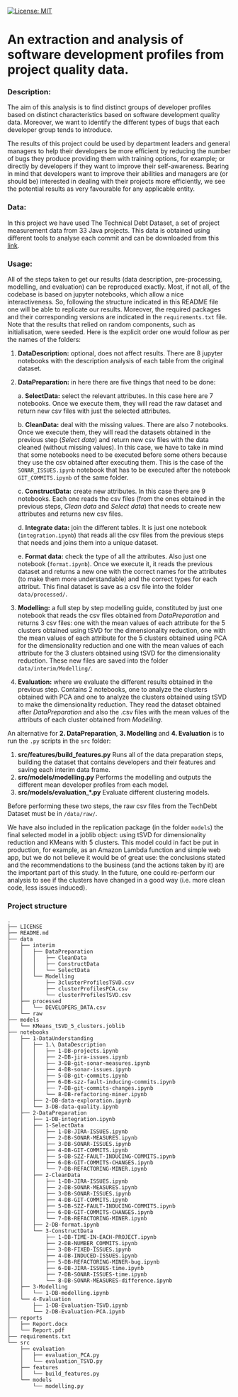 [![License: MIT](https://img.shields.io/badge/License-MIT-yellow.svg)](https://opensource.org/licenses/MIT)


# An extraction and analysis of software development profiles from project quality data.

### **Description:**
The aim of this analysis is to find distinct groups of developer profiles based on distinct characteristics based on software development quality data. Moreover, we want to identify the different types of bugs that each developer group tends to introduce.

The results of this project could be used by department leaders and general managers to help their developers be more efficient by reducing the number of bugs they produce providing them with training options, for example; or directly by developers if they want to improve their self-awareness. Bearing in mind that developers want to improve their abilities and managers are (or should be) interested in dealing with their projects more efficiently, we see the potential results as very favourable for any applicable entity.

### **Data:**
In this project we have used The Technical Debt Dataset, a set of project measurement data from 33 Java projects. This data is obtained using different tools to analyse each commit and can be downloaded from this [link](https://github.com/clowee/The-Technical-Debt-Dataset).

### **Usage:**
All of the steps taken to get our results (data description, pre-processing, modelling, and evaluation) can be reproduced exactly. Most, if not all, of the codebase is based on jupyter notebooks, which allow a nice interactiveness. So, following the structure indicated in this README file one will be able to replicate our results. Moreover, the required packages and their corresponding versions are indicated in the `requirements.txt` file. Note that the results that relied on random components, such as initialisation, were seeded. Here is the explicit order one would follow as per the names of the folders:

1. **DataDescription:** optional, does not affect results. There are 8 jupyter notebooks with the description analysis of each table from the original dataset.

2. **DataPreparation:** in here there are five things that need to be done:
        
    a. **SelectData:** select the relevant attributes.
In this case here are 7 notebooks. Once we execute them, they will read the raw dataset and return new csv files with just the selected attributes.
        
    b. **CleanData:** deal with the missing values.
There are also 7 notebooks. Once we execute them, they will read the datasets obtained in the previous step (*Select data*) and return new csv files with the data cleaned (without missing values). In this case, we have to take in mind that some notebooks need to be executed before some others because they use the csv obtained after executing them. This is the case of the `SONAR_ISSUES.ipynb` notebook that has to be executed after the notebook `GIT_COMMITS.ipynb` of the same folder.
        
    c. **ConstructData:** create new attributes.
In this case there are 9 notebooks. Each one reads the csv files (from the ones obtained in the previous steps, *Clean data* and *Select data*) that needs to create new attributes and returns new csv files.
        
    d. **Integrate data:** join the different tables.
It is just one notebook (`integration.ipynb`) that reads all the csv files from the previous steps that needs and joins them into a unique dataset.
        
    e. **Format data:** check the type of all the attributes.
Also just one notebook (`format.ipynb`). Once we execute it, it reads the previous dataset and returns a new one with the correct  names for the attributes (to make them more understandable) and the correct types for each attribut. This final dataset is save as a csv file into the folder `data/processed/`.
        
3. **Modelling:** a full step by step modelling guide, constituted by just one notebook that reads the csv files obtained from *DataPreparation* and returns 3 csv files: one with the mean values of each attribute for the 5 clusters obtained using tSVD for the dimensionality reduction, one with the mean values of each attribute for the 5 clusters obtained using PCA for the dimensionality reduction and one with the mean values of each attribute for the 3 clusters obtained using tSVD for the dimensionality reduction. These new files are saved into the folder `data/interim/Modelling/`.

4. **Evaluation:** where we evaluate the different results obtained in the previous step. Contains 2 notebooks, one to analyze the clusters obtained with PCA and one to analyze the clusters obtained using tSVD to make the dimensionality reduction. They read the dataset obtained after *DataPreparation* and also the .csv files with the mean values of the attributs of each cluster obtained from *Modelling*.

An alternative for **2. DataPreparation**, **3. Modelling** and **4. Evaluation** is to run the `.py` scripts in the `src` folder:

 1. **src/features/build_features.py** Runs all of the data preparation steps, building the dataset that contains developers and their features and saving each interim data frame.
 2. **src/models/modelling.py** Performs the modelling and outputs the different mean developer profiles from each model.
 3. **src/models/evaluation_*.py** Evaluate different clustering models.
 
Before performing these two steps, the raw csv files from the TechDebt Dataset must be in `/data/raw/`.

We have also included in the replication package (in the folder `models`) the final selected model in a joblib object: using tSVD for dimensionality reduction and KMeans with 5 clusters. This model could in fact be put in production, for example, as an Amazon Lambda function and simple web app, but we do not believe it would be of great use: the conclusions stated and the recommendations to the business (and the actions taken by it) are the important part of this study. In the future, one could re-perform our analysis to see if the clusters have changed in a good way (i.e. more clean code, less issues induced).

### Project structure
```
.
├── LICENSE
├── README.md
├── data
│   ├── interim
│   │   ├── DataPreparation
│   │   │   ├── CleanData
│   │   │   ├── ConstructData
│   │   │   └── SelectData
│   │   └── Modelling
│   │       ├── 3clusterProfilesTSVD.csv
│   │       ├── clusterProfilesPCA.csv
│   │       └── clusterProfilesTSVD.csv
│   ├── processed
│   │   └── DEVELOPERS_DATA.csv
│   └── raw
├── models
│   └── KMeans_tSVD_5_clusters.joblib
├── notebooks
│   ├── 1-DataUnderstanding
│   │   ├── 1.\ DataDescription
│   │   │   ├── 1-DB-projects.ipynb
│   │   │   ├── 2-DB-jira-issues.ipynb
│   │   │   ├── 3-DB-git-sonar-measures.ipynb
│   │   │   ├── 4-DB-sonar-issues.ipynb
│   │   │   ├── 5-DB-git-commits.ipynb
│   │   │   ├── 6-DB-szz-fault-inducing-commits.ipynb
│   │   │   ├── 7-DB-git-commits-changes.ipynb
│   │   │   └── 8-DB-refactoring-miner.ipynb
│   │   ├── 2-DB-data-exploration.ipynb
│   │   └── 3-DB-data-quality.ipynb
│   ├── 2-DataPreparation
│   │   ├── 1-DB-integration.ipynb
│   │   ├── 1-SelectData
│   │   │   ├── 1-DB-JIRA-ISSUES.ipynb
│   │   │   ├── 2-DB-SONAR-MEASURES.ipynb
│   │   │   ├── 3-DB-SONAR-ISSUES.ipynb
│   │   │   ├── 4-DB-GIT-COMMITS.ipynb
│   │   │   ├── 5-DB-SZZ-FAULT-INDUCING-COMMITS.ipynb
│   │   │   ├── 6-DB-GIT-COMMITS-CHANGES.ipynb
│   │   │   └── 7-DB-REFACTORING-MINER.ipynb
│   │   ├── 2-CleanData
│   │   │   ├── 1-DB-JIRA-ISSUES.ipynb
│   │   │   ├── 2-DB-SONAR-MEASURES.ipynb
│   │   │   ├── 3-DB-SONAR-ISSUES.ipynb
│   │   │   ├── 4-DB-GIT-COMMITS.ipynb
│   │   │   ├── 5-DB-SZZ-FAULT-INDUCING-COMMITS.ipynb
│   │   │   ├── 6-DB-GIT-COMMITS-CHANGES.ipynb
│   │   │   └── 7-DB-REFACTORING-MINER.ipynb
│   │   ├── 2-DB-format.ipynb
│   │   └── 3-ConstructData
│   │       ├── 1-DB-TIME-IN-EACH-PROJECT.ipynb
│   │       ├── 2-DB-NUMBER_COMMITS.ipynb
│   │       ├── 3-DB-FIXED-ISSUES.ipynb
│   │       ├── 4-DB-INDUCED-ISSUES.ipynb
│   │       ├── 5-DB-REFACTORING-MINER-bug.ipynb
│   │       ├── 6-DB-JIRA-ISSUES-time.ipynb
│   │       ├── 7-DB-SONAR-ISSUES-time.ipynb
│   │       └── 8-DB-SONAR-MEASURES-difference.ipynb
│   ├── 3-Modelling
│   │   └── 1-DB-modelling.ipynb
│   └── 4-Evaluation
│       ├── 1-DB-Evaluation-TSVD.ipynb
│       └── 2-DB-Evaluation-PCA.ipynb
├── reports
│   ├── Report.docx
│   └── Report.pdf
├── requirements.txt
└── src
    ├── evaluation
    │   ├── evaluation_PCA.py
    │   └── evaluation_TSVD.py
    ├── features
    │   └── build_features.py
    └── models
        └── modelling.py
```
